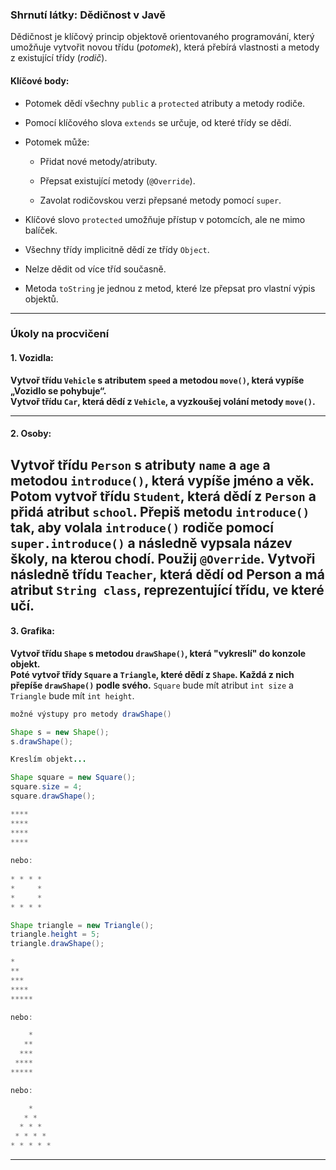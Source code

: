 ### Shrnutí látky: **Dědičnost v Javě**

Dědičnost je klíčový princip objektově orientovaného programování, který umožňuje vytvořit novou třídu (*potomek*), která přebírá vlastnosti a metody z existující třídy (*rodič*).

#### Klíčové body:

-   Potomek dědí všechny `public` a `protected` atributy a metody rodiče.

-   Pomocí klíčového slova `extends` se určuje, od které třídy se dědí.

-   Potomek může:

    -   Přidat nové metody/atributy.

    -   Přepsat existující metody (`@Override`).

    -   Zavolat rodičovskou verzi přepsané metody pomocí `super`.

-   Klíčové slovo `protected` umožňuje přístup v potomcích, ale ne mimo balíček.

-   Všechny třídy implicitně dědí ze třídy `Object`.

-   Nelze dědit od více tříd současně.

-   Metoda `toString` je jednou z metod, které lze přepsat pro vlastní výpis objektů.


---

### Úkoly na procvičení

#### 1. Vozidla:

**Vytvoř třídu `Vehicle` s atributem `speed` a metodou `move()`, která vypíše „Vozidlo se pohybuje“.  
Vytvoř třídu `Car`, která dědí z `Vehicle`, a vyzkoušej volání metody `move()`.**

---

#### 2. Osoby:

**Vytvoř třídu `Person` s atributy `name` a `age` a metodou `introduce()`, která vypíše jméno a věk.  
Potom vytvoř třídu `Student`, která dědí z `Person` a přidá atribut `school`. Přepiš metodu `introduce()` tak, aby volala `introduce()` 
rodiče pomocí `super.introduce()` a následně vypsala název školy, na kterou chodí. Použij `@Override`.**
Vytvoři následně třídu `Teacher`, která dědí od Person a má atribut `String class`, reprezentující třídu, ve které učí.
---

#### 3. Grafika:

**Vytvoř třídu `Shape` s metodou `drawShape()`, která "vykreslí" do konzole objekt.  
Poté vytvoř třídy `Square` a `Triangle`, které dědí z `Shape`. Každá z nich přepíše `drawShape()` podle svého.**
`Square` bude mít atribut `int size` a `Triangle` bude mít `int height`.

```java
možné výstupy pro metody drawShape()

Shape s = new Shape();
s.drawShape();

Kreslím objekt...

Shape square = new Square();
square.size = 4;
square.drawShape();

****
****
****
****
        
nebo:
        
* * * *
*     *
*     *
* * * *

Shape triangle = new Triangle();
triangle.height = 5;
triangle.drawShape();

*
**
***
****
*****

nebo:

    *
   **
  ***
 ****
*****

nebo:

    *
   * *
  * * *
 * * * *
* * * * *
```
---
